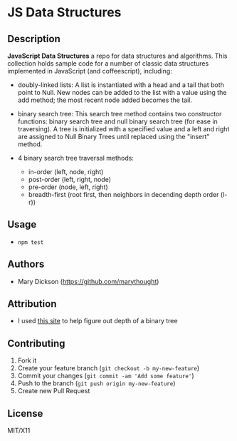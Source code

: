 # JS Data Structures

## Description
**JavaScript Data Structures** a repo for data structures and algorithms. This collection holds sample code for a number of classic data structures implemented in JavaScript (and coffeescript), including:

* doubly-linked lists: A list is instantiated with a head and a tail that both point to Null. New nodes can be added to the list with a value using the add method; the most recent node added becomes the tail.

* binary search tree: This search tree method contains two constructor functions: binary search tree and null binary search tree (for ease in traversing). A tree is initialized with a specified value and a left and right are assigned to Null Binary Trees until replaced using the "insert" method.

* 4 binary search tree traversal methods:
  - in-order (left, node, right)
  - post-order (left, right, node)
  - pre-order (node, left, right)
  - breadth-first (root first, then neighbors in decending depth order (l-r))

## Usage
* `npm test`

## Authors

* Mary Dickson (https://github.com/marythought)

## Attribution

* I used [this site](http://articles.leetcode.com/2010/04/maximum-height-of-binary-tree.html) to help figure out depth of a binary tree

## Contributing

1. Fork it
2. Create your feature branch (`git checkout -b my-new-feature`)
3. Commit your changes (`git commit -am 'Add some feature'`)
4. Push to the branch (`git push origin my-new-feature`)
5. Create new Pull Request

## License

MIT/X11
